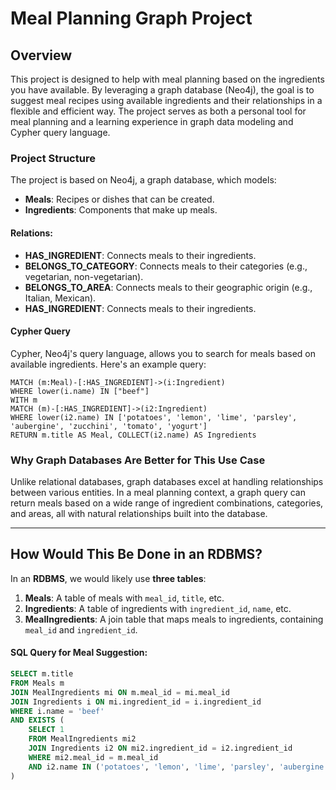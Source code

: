 # Meal Planning Graph Project

## Overview

This project is designed to help with meal planning based on the ingredients you have available. By leveraging a graph database (Neo4j), the goal is to suggest meal recipes using available ingredients and their relationships in a flexible and efficient way. The project serves as both a personal tool for meal planning and a learning experience in graph data modeling and Cypher query language.

### Project Structure
The project is based on Neo4j, a graph database, which models:

- **Meals**: Recipes or dishes that can be created.
- **Ingredients**: Components that make up meals.

#### Relations:

- **HAS_INGREDIENT**: Connects meals to their ingredients.
- **BELONGS_TO_CATEGORY**: Connects meals to their categories (e.g., vegetarian, non-vegetarian).
- **BELONGS_TO_AREA**: Connects meals to their geographic origin (e.g., Italian, Mexican).
- **HAS_INGREDIENT**: Connects meals to their ingredients.

#### Cypher Query
Cypher, Neo4j's query language, allows you to search for meals based on available ingredients. Here's an example query:

``` 
MATCH (m:Meal)-[:HAS_INGREDIENT]->(i:Ingredient)
WHERE lower(i.name) IN ["beef"]
WITH m
MATCH (m)-[:HAS_INGREDIENT]->(i2:Ingredient)
WHERE lower(i2.name) IN ['potatoes', 'lemon', 'lime', 'parsley', 'aubergine', 'zucchini', 'tomato', 'yogurt']
RETURN m.title AS Meal, COLLECT(i2.name) AS Ingredients
```


### Why Graph Databases Are Better for This Use Case
Unlike relational databases, graph databases excel at handling relationships between various entities. In a meal planning context, a graph query can return meals based on a wide range of ingredient combinations, categories, and areas, all with natural relationships built into the database.

---

## How Would This Be Done in an RDBMS?

In an **RDBMS**, we would likely use **three tables**:
1. **Meals**: A table of meals with `meal_id`, `title`, etc.
2. **Ingredients**: A table of ingredients with `ingredient_id`, `name`, etc.
3. **MealIngredients**: A join table that maps meals to ingredients, containing `meal_id` and `ingredient_id`.

#### SQL Query for Meal Suggestion:
```sql
SELECT m.title
FROM Meals m
JOIN MealIngredients mi ON m.meal_id = mi.meal_id
JOIN Ingredients i ON mi.ingredient_id = i.ingredient_id
WHERE i.name = 'beef'
AND EXISTS (
    SELECT 1
    FROM MealIngredients mi2
    JOIN Ingredients i2 ON mi2.ingredient_id = i2.ingredient_id
    WHERE mi2.meal_id = m.meal_id
    AND i2.name IN ('potatoes', 'lemon', 'lime', 'parsley', 'aubergine', 'zucchini', 'tomato', 'yogurt')
)